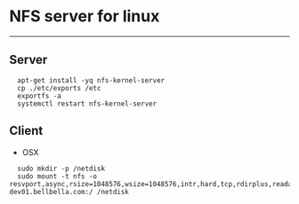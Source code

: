 # NFS server for linux
----------------------

## Server
```
  apt-get install -yq nfs-kernel-server
  cp ./etc/exports /etc
  exportfs -a
  systemctl restart nfs-kernel-server
```

## Client

- OSX
```
  sudo mkdir -p /netdisk
  sudo mount -t nfs -o resvport,async,rsize=1048576,wsize=1048576,intr,hard,tcp,rdirplus,readahead=128 dev01.bellbella.com:/ /netdisk
```

